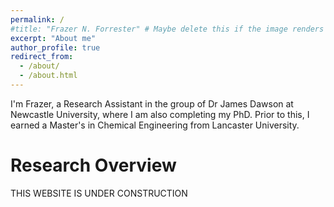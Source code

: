 ```yaml
---
permalink: /
#title: "Frazer N. Forrester" # Maybe delete this if the image renders well
excerpt: "About me"
author_profile: true
redirect_from: 
  - /about/
  - /about.html
---
```


I'm Frazer, a Research Assistant in the group of Dr James Dawson at Newcastle University, where I am also completing my PhD. Prior to this, I earned a Master's in Chemical Engineering from Lancaster University.

Research Overview
======
THIS WEBSITE IS UNDER CONSTRUCTION 







